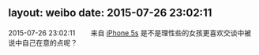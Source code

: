 layout: weibo
date: 2015-07-26 23:02:11
---
<meta name="referrer" content="no-referrer" />

2015-07-26 23:02:11  &nbsp;&nbsp;&nbsp;&nbsp;&nbsp;&nbsp; 来自 <a href="sinaweibo://customweibosource" rel="nofollow">iPhone 5s</a>
是不是理性些的女孩更喜欢交谈中被说中自己在意的点呢？ ​​​
